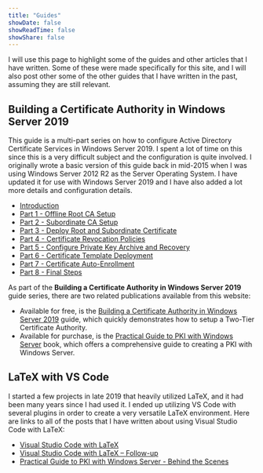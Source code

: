 ```yaml
---
title: "Guides"
showDate: false
showReadTime: false
showShare: false
---
```


I will use this page to highlight some of the guides and other articles that I have written. Some of these were made specifically for this site, and I will also post other some of the other guides that I have written in the past, assuming they are still relevant.

## Building a Certificate Authority in Windows Server 2019 ##

This guide is a multi-part series on how to configure Active Directory Certificate Services in Windows Server 2019. I spent a lot of time on this since this is a very difficult subject and the configuration is quite involved. I originally wrote a basic version of this guide back in mid-2015 when I was using Windows Server 2012 R2 as the Server Operating System. I have updated it for use with Windows Server 2019 and I have also added a lot more details and configuration details.

* [Introduction](/blog/2020/03/09/certificate-authority-windows-server-2019)
* [Part 1 - Offline Root CA Setup](/blog/2020/03/09/certificate-authority-windows-server-2019-part-1)
* [Part 2 - Subordinate CA Setup](/blog/2020/03/09/certificate-authority-windows-server-2019-part-2)
* [Part 3 - Deploy Root and Subordinate Certificate](/blog/2020/03/09/certificate-authority-windows-server-2019-part-3)
* [Part 4 - Certificate Revocation Policies](/blog/2020/03/09/certificate-authority-windows-server-2019-part-4)
* [Part 5 - Configure Private Key Archive and Recovery](/blog/2020/03/09/certificate-authority-windows-server-2019-part-5)
* [Part 6 - Certificate Template Deployment](/blog/2020/03/09/certificate-authority-windows-server-2019-part-6)
* [Part 7 - Certificate Auto-Enrollment](/blog/2020/03/09/certificate-authority-windows-server-2019-part-7)
* [Part 8 - Final Steps](/blog/2020/03/09/certificate-authority-windows-server-2019-part-8)

As part of the **Building a Certificate Authority in Windows Server 2019** guide series, there are two related publications available from this website:

* Available for free, is the [Building a Certificate Authority in Windows Server 2019](/publications/building-a-certificate-authority-in-windows-server-2019/) guide, which quickly demonstrates how to setup a Two-Tier Certificate Authority.
* Available for purchase, is the [Practical Guide to PKI with Windows Server](/publications/practical-guide-to-pki-with-windows-server/) book, which offers a comprehensive guide to creating a PKI with Windows Server.

## LaTeX with VS Code ##

I started a few projects in late 2019 that heavily utilized LaTeX, and it had been many years since I had used it. I ended up utilizing VS Code with several plugins in order to create a very versatile LaTeX environment. Here are links to all of the posts that I have written about using Visual Studio Code with LaTeX:

* [Visual Studio Code with LaTeX](/blog/2020/01/23/visual-studio-code-with-latex/)
* [Visual Studio Code with LaTeX – Follow-up](/blog/2020/07/20/visual-studio-code-with-latex-follow-up/)
* [Practical Guide to PKI with Windows Server - Behind the Scenes](/blog/2021/09/23/practical-guide-to-pki-with-windows-server-behind-the-scenes/)
